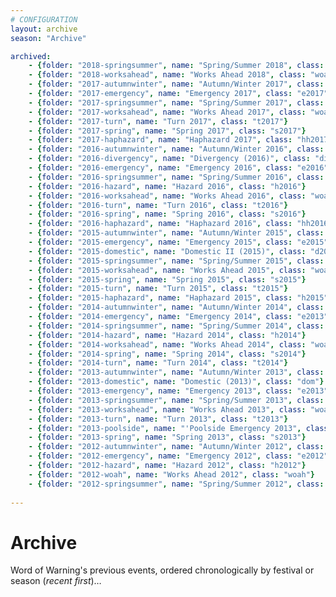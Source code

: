 ```yaml
---
# CONFIGURATION
layout: archive
season: "Archive"

archived:
    - {folder: "2018-springsummer", name: "Spring/Summer 2018", class: "ss2018"}    
    - {folder: "2018-worksahead", name: "Works Ahead 2018", class: "woah"}    
    - {folder: "2017-autumnwinter", name: "Autumn/Winter 2017", class: "aw2017"}
    - {folder: "2017-emergency", name: "Emergency 2017", class: "e2017"}
    - {folder: "2017-springsummer", name: "Spring/Summer 2017", class: "ss2017"}    
    - {folder: "2017-worksahead", name: "Works Ahead 2017", class: "woah"}    
    - {folder: "2017-turn", name: "Turn 2017", class: "t2017"}    
    - {folder: "2017-spring", name: "Spring 2017", class: "s2017"}
    - {folder: "2017-haphazard", name: "Haphazard 2017", class: "hh2017"}
    - {folder: "2016-autumnwinter", name: "Autumn/Winter 2016", class: "aw2016"}    
    - {folder: "2016-divergency", name: "Divergency (2016)", class: "div"}    
    - {folder: "2016-emergency", name: "Emergency 2016", class: "e2016"}    
    - {folder: "2016-springsummer", name: "Spring/Summer 2016", class: "ss2016"}    
    - {folder: "2016-hazard", name: "Hazard 2016", class: "h2016"}    
    - {folder: "2016-worksahead", name: "Works Ahead 2016", class: "woah"}    
    - {folder: "2016-turn", name: "Turn 2016", class: "t2016"}    
    - {folder: "2016-spring", name: "Spring 2016", class: "s2016"}
    - {folder: "2016-haphazard", name: "Haphazard 2016", class: "hh2016"}
    - {folder: "2015-autumnwinter", name: "Autumn/Winter 2015", class: "aw2015"}
    - {folder: "2015-emergency", name: "Emergency 2015", class: "e2015"}
    - {folder: "2015-domestic", name: "Domestic II (2015)", class: "d2015"}
    - {folder: "2015-springsummer", name: "Spring/Summer 2015", class: "ss2015"}    
    - {folder: "2015-worksahead", name: "Works Ahead 2015", class: "woah"}    
    - {folder: "2015-spring", name: "Spring 2015", class: "s2015"}    
    - {folder: "2015-turn", name: "Turn 2015", class: "t2015"}    
    - {folder: "2015-haphazard", name: "Haphazard 2015", class: "h2015"}    
    - {folder: "2014-autumnwinter", name: "Autumn/Winter 2014", class: "aw2014"}    
    - {folder: "2014-emergency", name: "Emergency 2014", class: "e2013"}    
    - {folder: "2014-springsummer", name: "Spring/Summer 2014", class: "ss2014"}    
    - {folder: "2014-hazard", name: "Hazard 2014", class: "h2014"}    
    - {folder: "2014-worksahead", name: "Works Ahead 2014", class: "woah"}    
    - {folder: "2014-spring", name: "Spring 2014", class: "s2014"}
    - {folder: "2014-turn", name: "Turn 2014", class: "t2014"}    
    - {folder: "2013-autumnwinter", name: "Autumn/Winter 2013", class: "aw2013"}
    - {folder: "2013-domestic", name: "Domestic (2013)", class: "dom"}
    - {folder: "2013-emergency", name: "Emergency 2013", class: "e2013"}
    - {folder: "2013-springsummer", name: "Spring/Summer 2013", class: "ss2013"}
    - {folder: "2013-worksahead", name: "Works Ahead 2013", class: "woah"}
    - {folder: "2013-turn", name: "Turn 2013", class: "t2013"}
    - {folder: "2013-poolside", name: "'Poolside Emergency 2013", class: "p2013"}
    - {folder: "2013-spring", name: "Spring 2013", class: "s2013"}
    - {folder: "2012-autumnwinter", name: "Autumn/Winter 2012", class: "aw2012"}
    - {folder: "2012-emergency", name: "Emergency 2012", class: "e2012"}
    - {folder: "2012-hazard", name: "Hazard 2012", class: "h2012"}
    - {folder: "2012-woah", name: "Works Ahead 2012", class: "woah"}
    - {folder: "2012-springsummer", name: "Spring/Summer 2012", class: "ss2012"}
    
---
```

# Archive
Word of Warning's previous events, ordered chronologically by festival or season (*recent first*)…
